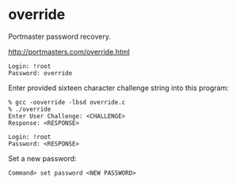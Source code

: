 override
========

Portmaster password recovery.

<http://portmasters.com/override.html>
 
    Login: !root
    Password: override

Enter provided sixteen character challenge string into this program:

    % gcc -ooverride -lbsd override.c
    % ./override 
    Enter User Challenge: <CHALLENGE>
    Response: <RESPONSE>

    Login: !root
    Password: <RESPONSE>

Set a new password:

    Command> set password <NEW PASSWORD>

